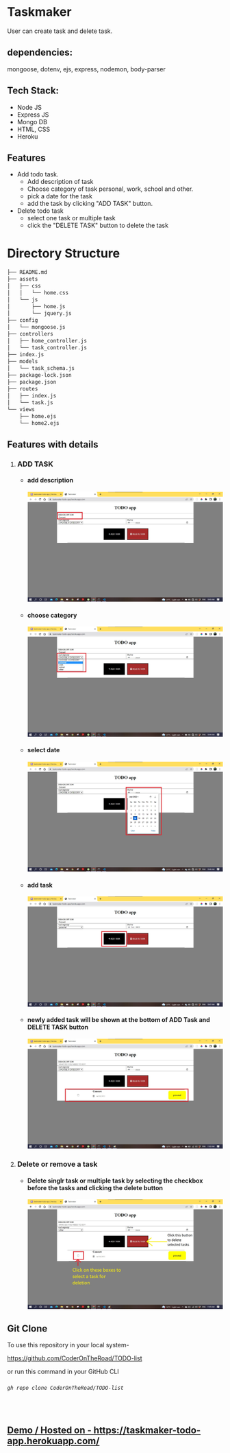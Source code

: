 # Taskmaker
User can create task and delete task.

## dependencies:
mongoose, dotenv, ejs, express, nodemon, body-parser 

## Tech Stack:
- Node JS
- Express JS
- Mongo DB
- HTML, CSS
- Heroku

## Features
- Add todo task.
    - Add description of task
    - Choose category of task personal, work, school and other.
    - pick a date for the task
    - add the task by clicking "ADD TASK" button.
- Delete todo task
    - select one task or multiple task
    - click the "DELETE TASK" button to delete the task

# Directory Structure

```
├── README.md
├── assets
│   ├── css
│   │   └── home.css
│   └── js
│       ├── home.js
│       └── jquery.js
├── config
│   └── mongoose.js
├── controllers
│   ├── home_controller.js
│   └── task_controller.js
├── index.js
├── models
│   └── task_schema.js
├── package-lock.json
├── package.json
├── routes
│   ├── index.js
│   └── task.js
└── views
    ├── home.ejs
    └── home2.ejs

```
## Features with details
<ol>
 <li><h3>ADD TASK</h3>
 <ul>
    <li><h4>add description </h4>
    <img src="./assets/images/add-description.jpg"/>
    </li>
    <li><h4>choose category </h4>
    <img src="./assets/images/choose-category.jpg"/>
    </li>
    <li><h4>select date</h4>
    <img src="./assets/images/pick-date.jpg"/>
    </li>
    <li><h4>add task</h4>
    <img src="./assets/images/add-task.jpg"/>
    </li>
    <li><h4>newly added task will be shown at the bottom of ADD Task and DELETE TASK button </h4>
    <img src="./assets/images/added-task.jpg"/>
    </li>
 </ul>
 </li>
  <li><h3>Delete or remove a task</h3>
 <ul>
    <li><h4>Delete singlr task or multiple task by selecting the checkbox before the tasks and clicking the delete button</h4>
    <img src="./assets/images/delete-task.jpg"/>
    </li>

 </ul>
 </li>

</ol>

  
## Git Clone
To use this repository in your local system-

<a href="https://github.com/CoderOnTheRoad/TODO-list" target="_blank">https://github.com/CoderOnTheRoad/TODO-list </a>

or run this command in your GitHub CLI

###### `gh repo clone CoderOnTheRoad/TODO-list`
<br>



## <a href = "https://taskmaker-todo-app.herokuapp.com/" target="_blank"> Demo / Hosted on - https://taskmaker-todo-app.herokuapp.com/ </a>